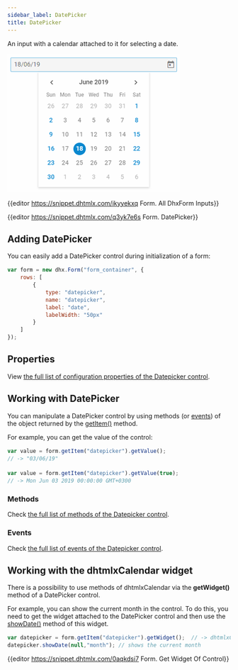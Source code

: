 ```yaml
---
sidebar_label: DatePicker
title: DatePicker
---          
```


An input with a calendar attached to it for selecting a date.

![DatePicker](../assets/form/form_datepicker.png)

{{editor    https://snippet.dhtmlx.com/ikyyekxq	Form. All DhxForm Inputs}}

{{editor	https://snippet.dhtmlx.com/q3yk7e6s	Form. DatePicker}}

## Adding DatePicker

You can easily add a DatePicker control during initialization of a form:

~~~js
var form = new dhx.Form("form_container", {
    rows: [
		{
			type: "datepicker",
            name: "datepicker",
            label: "date",
            labelWidth: "50px"
		}
    ]
});
~~~

## Properties

View [the full list of configuration properties of the Datepicker control](form/api/calendar/api_calendar_properties.md).


## Working with DatePicker

You can manipulate a DatePicker control by using methods (or [events](#eventhandling)) of the object returned by the [getItem()](form/api/form_getitem_method.md) method.

For example, you can get the value of the control:

~~~js
var value = form.getItem("datepicker").getValue();
// -> "03/06/19"

var value = form.getItem("datepicker").getValue(true);
// -> Mon Jun 03 2019 00:00:00 GMT+0300
~~~

### Methods

Check [the full list of methods of the Datepicker control](form/api/api_overview.md#methods-2).

### Events

Check [the full list of events of the Datepicker control](form/api/api_overview.md#events-2).

## Working with the dhtmlxCalendar widget

There is a possibility to use methods of dhtmlxCalendar via the **getWidget()** method of a DatePicker control.

For example, you can show the current month in the control. To do this, you need to get the widget attached to the DatePicker control and then use the [showDate()](calendar/api/calendar_showdate_method.md) method of this widget.

~~~js
var datepicker = form.getItem("datepicker").getWidget();  // -> dhtmlxCalendar
datepicker.showDate(null,"month"); // shows the current month
~~~

{{editor    https://snippet.dhtmlx.com/0aqkdsi7	Form. Get Widget Of Control}}
